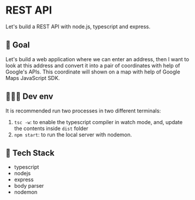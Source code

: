 
REST API
=======

Let's build a REST API with node.js, typescript and express.

🥅 Goal
-------

Let's build a web application where we can enter an address, then I want to look at this address and convert it into a pair of coordinates with help of Google's APIs. This coordinate will shown on a map with help of Google Maps JavaScript SDK.

👨🏾‍💻 Dev env
-------------

It is recommended run two processes in two different terminals:

1. `tsc -w`: to enable the typescript compiler in watch mode, and, update the contents inside `dist` folder
2. `npm start`: to run the local server with nodemon.

🧰 Tech Stack
-------------

- typescript
- nodejs
- express
- body parser
- nodemon